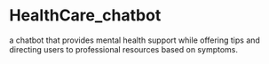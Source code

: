 # HealthCare_chatbot
a chatbot that provides mental health support while offering tips and directing users to professional resources based on symptoms.
